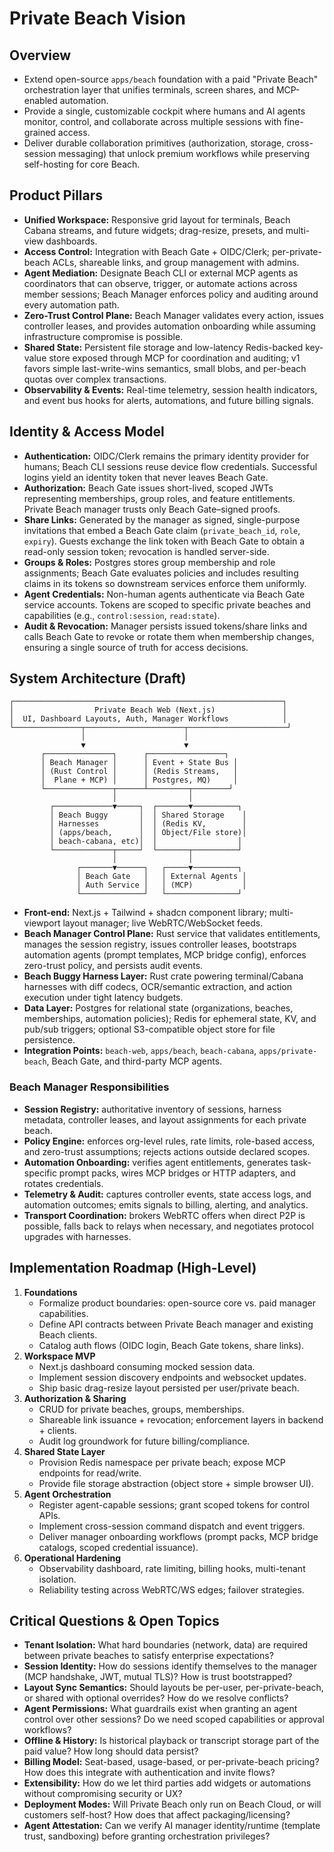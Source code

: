 # Private Beach Vision

## Overview
- Extend open-source `apps/beach` foundation with a paid "Private Beach" orchestration layer that unifies terminals, screen shares, and MCP-enabled automation.
- Provide a single, customizable cockpit where humans and AI agents monitor, control, and collaborate across multiple sessions with fine-grained access.
- Deliver durable collaboration primitives (authorization, storage, cross-session messaging) that unlock premium workflows while preserving self-hosting for core Beach.

## Product Pillars
- **Unified Workspace:** Responsive grid layout for terminals, Beach Cabana streams, and future widgets; drag-resize, presets, and multi-view dashboards.
- **Access Control:** Integration with Beach Gate + OIDC/Clerk; per-private-beach ACLs, shareable links, and group management with admins.
- **Agent Mediation:** Designate Beach CLI or external MCP agents as coordinators that can observe, trigger, or automate actions across member sessions; Beach Manager enforces policy and auditing around every automation path.
- **Zero-Trust Control Plane:** Beach Manager validates every action, issues controller leases, and provides automation onboarding while assuming infrastructure compromise is possible.
- **Shared State:** Persistent file storage and low-latency Redis-backed key-value store exposed through MCP for coordination and auditing; v1 favors simple last-write-wins semantics, small blobs, and per-beach quotas over complex transactions.
- **Observability & Events:** Real-time telemetry, session health indicators, and event bus hooks for alerts, automations, and future billing signals.

## Identity & Access Model
- **Authentication:** OIDC/Clerk remains the primary identity provider for humans; Beach CLI sessions reuse device flow credentials. Successful logins yield an identity token that never leaves Beach Gate.
- **Authorization:** Beach Gate issues short-lived, scoped JWTs representing memberships, group roles, and feature entitlements. Private Beach manager trusts only Beach Gate–signed proofs.
- **Share Links:** Generated by the manager as signed, single-purpose invitations that embed a Beach Gate claim (`private_beach_id`, `role`, `expiry`). Guests exchange the link token with Beach Gate to obtain a read-only session token; revocation is handled server-side.
- **Groups & Roles:** Postgres stores group membership and role assignments; Beach Gate evaluates policies and includes resulting claims in its tokens so downstream services enforce them uniformly.
- **Agent Credentials:** Non-human agents authenticate via Beach Gate service accounts. Tokens are scoped to specific private beaches and capabilities (e.g., `control:session`, `read:state`).
- **Audit & Revocation:** Manager persists issued tokens/share links and calls Beach Gate to revoke or rotate them when membership changes, ensuring a single source of truth for access decisions.

## System Architecture (Draft)
```
┌────────────────────────────────────────────────────────────┐
│                  Private Beach Web (Next.js)               │
│  UI, Dashboard Layouts, Auth, Manager Workflows            │
└───────────────┬──────────────────────┬──────────────────────┘
                │                      │
                ▼                      ▼
       ┌───────────────┐      ┌─────────────────┐
       │ Beach Manager │      │ Event + State Bus │
       │ (Rust Control │      │ (Redis Streams,   │
       │  Plane + MCP) │      │ Postgres, MQ)     │
       └───────────────┬──────┴─────────┬────────┘
                       │                │
         ┌─────────────▼─────┐  ┌───────▼──────────┐
         │ Beach Buggy       │  │ Shared Storage    │
         │ Harnesses         │  │ (Redis KV,        │
         │ (apps/beach,      │  │ Object/File store)│
         │ beach-cabana, etc)│  │                  │
         └─────────────┬─────┘  └───────┬──────────┘
                       │                │
               ┌───────▼──────┐   ┌─────▼──────────┐
               │ Beach Gate   │   │ External Agents │
               │ Auth Service │   │ (MCP)           │
               └──────────────┘   └────────────────┘
```
- **Front-end:** Next.js + Tailwind + shadcn component library; multi-viewport layout manager; live WebRTC/WebSocket feeds.
- **Beach Manager Control Plane:** Rust service that validates entitlements, manages the session registry, issues controller leases, bootstraps automation agents (prompt templates, MCP bridge config), enforces zero-trust policy, and persists audit events.
- **Beach Buggy Harness Layer:** Rust crate powering terminal/Cabana harnesses with diff codecs, OCR/semantic extraction, and action execution under tight latency budgets.
- **Data Layer:** Postgres for relational state (organizations, beaches, memberships, automation policies); Redis for ephemeral state, KV, and pub/sub triggers; optional S3-compatible object store for file persistence.
- **Integration Points:** `beach-web`, `apps/beach`, `beach-cabana`, `apps/private-beach`, Beach Gate, and third-party MCP agents.

### Beach Manager Responsibilities
- **Session Registry:** authoritative inventory of sessions, harness metadata, controller leases, and layout assignments for each private beach.
- **Policy Engine:** enforces org-level rules, rate limits, role-based access, and zero-trust assumptions; rejects actions outside declared scopes.
- **Automation Onboarding:** verifies agent entitlements, generates task-specific prompt packs, wires MCP bridges or HTTP adapters, and rotates credentials.
- **Telemetry & Audit:** captures controller events, state access logs, and automation outcomes; emits signals to billing, alerting, and analytics.
- **Transport Coordination:** brokers WebRTC offers when direct P2P is possible, falls back to relays when necessary, and negotiates protocol upgrades with harnesses.

## Implementation Roadmap (High-Level)
1. **Foundations**
   - Formalize product boundaries: open-source core vs. paid manager capabilities.
   - Define API contracts between Private Beach manager and existing Beach clients.
   - Catalog auth flows (OIDC login, Beach Gate tokens, share links).
2. **Workspace MVP**
   - Next.js dashboard consuming mocked session data.
   - Implement session discovery endpoints and websocket updates.
   - Ship basic drag-resize layout persisted per user/private beach.
3. **Authorization & Sharing**
   - CRUD for private beaches, groups, memberships.
   - Shareable link issuance + revocation; enforcement layers in backend + clients.
   - Audit log groundwork for future billing/compliance.
4. **Shared State Layer**
   - Provision Redis namespace per private beach; expose MCP endpoints for read/write.
   - Provide file storage abstraction (object store + simple browser UI).
5. **Agent Orchestration**
   - Register agent-capable sessions; grant scoped tokens for control APIs.
   - Implement cross-session command dispatch and event triggers.
   - Deliver manager onboarding workflows (prompt packs, MCP bridge catalogs, scoped credential issuance).
6. **Operational Hardening**
   - Observability dashboard, rate limiting, billing hooks, multi-tenant isolation.
   - Reliability testing across WebRTC/WS edges; failover strategies.

## Critical Questions & Open Topics
- **Tenant Isolation:** What hard boundaries (network, data) are required between private beaches to satisfy enterprise expectations?
- **Session Identity:** How do sessions identify themselves to the manager (MCP handshake, JWT, mutual TLS)? How is trust bootstrapped?
- **Layout Sync Semantics:** Should layouts be per-user, per-private-beach, or shared with optional overrides? How do we resolve conflicts?
- **Agent Permissions:** What guardrails exist when granting an agent control over other sessions? Do we need scoped capabilities or approval workflows?
- **Offline & History:** Is historical playback or transcript storage part of the paid value? How long should data persist?
- **Billing Model:** Seat-based, usage-based, or per-private-beach pricing? How does this integrate with authentication and invite flows?
- **Extensibility:** How do we let third parties add widgets or automations without compromising security or UX?
- **Deployment Modes:** Will Private Beach only run on Beach Cloud, or will customers self-host? How does that affect packaging/licensing?
- **Agent Attestation:** Can we verify AI manager identity/runtime (template trust, sandboxing) before granting orchestration privileges?
